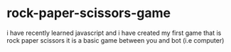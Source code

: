 # rock-paper-scissors-game

i have recently learned javascript and i have created my first game that is rock paper scissors
it is a basic game between you and bot (i.e computer) 
